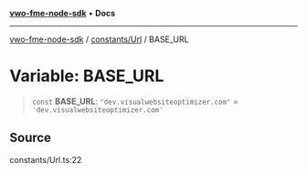 [**vwo-fme-node-sdk**](../../../README.md) • **Docs**

---

[vwo-fme-node-sdk](../../../modules.md) / [constants/Url](../README.md) / BASE_URL

# Variable: BASE_URL

> `const` **BASE_URL**: `"dev.visualwebsiteoptimizer.com"` = `'dev.visualwebsiteoptimizer.com'`

## Source

constants/Url.ts:22
